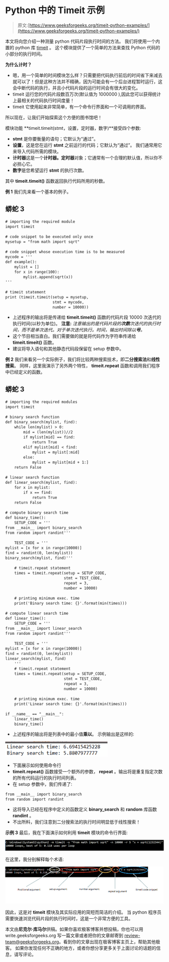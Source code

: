 # Python 中的 Timeit 示例

> 原文:[https://www.geeksforgeeks.org/timeit-python-examples/](https://www.geeksforgeeks.org/timeit-python-examples/)

本文将向您介绍一种测量 python 代码片段执行时间的方法。
我们将使用一个内置的 python 库 [timeit](https://docs.python.org/2/library/timeit.html) 。
这个模块提供了一个简单的方法来查找 Python 代码的小部分的执行时间。

**为什么计时？**

*   嗯，用一个简单的时间模块怎么样？只需要把代码执行前后的时间省下来减去就可以了！但是这种方法并不精确，因为可能会有一个后台进程暂时运行，这会中断代码的执行，并且小代码片段的运行时间会有很大的变化。
*   timeit 运行您的代码片段数百万次(默认值为 1000000 ),因此您可以获得统计上最相关的代码执行时间度量！
*   timeit 它使用起来非常简单，有一个命令行界面和一个可调用的界面。

所以现在，让我们开始探索这个方便的图书馆吧！

模块功能 **timeit.timeit(stmt，设置，定时器，数字)**接受四个参数:

*   **stmt** 是你要衡量的语句；它默认为“通过”。
*   **设置**，这是您在运行 **stmt** 之前运行的代码；它默认为“通过”。
    我们通常用它来导入代码所需的模块。
*   **计时器**这是一个**计时器。定时器**对象；它通常有一个合理的默认值，所以你不必担心它。
*   **数字**是您希望运行 **stmt** 的执行次数。

其中 **timeit.timeit()** 函数返回执行代码所用的秒数。

**例 1**
我们先来看一个基本的例子。

## 蟒蛇 3

```
# importing the required module
import timeit

# code snippet to be executed only once
mysetup = "from math import sqrt"

# code snippet whose execution time is to be measured
mycode = '''
def example():
    mylist = []
    for x in range(100):
        mylist.append(sqrt(x))
'''

# timeit statement
print (timeit.timeit(setup = mysetup,
                     stmt = mycode,
                     number = 10000))
```

*   上述程序的输出将是传递给 **timeit.timeit()** 函数的代码片段 10000 次迭代的执行时间(以秒为单位)。
    **注意:** *注意输出的是代码片段的**次数**次迭代的执行时间，而不是单次迭代。对于单次迭代执行。时间，输出时间除以**号**。*
*   这个节目相当直白。我们需要做的就是将代码作为字符串传递给 **timeit.timeit()** 函数。
*   建议将导入语句和其他静态代码段保留在 setup 参数中。

**例 2**
我们来看另一个实际例子，我们将比较两种搜索技术，即**二分搜索法**和**线性搜索**。
同样，这里我演示了另外两个特性， **timeit.repeat** 函数和调用我们程序中已经定义的函数。

## 蟒蛇 3

```
# importing the required modules
import timeit

# binary search function
def binary_search(mylist, find):
    while len(mylist) > 0:
        mid = (len(mylist))//2
        if mylist[mid] == find:
            return True
        elif mylist[mid] < find:
            mylist = mylist[:mid]
        else:
            mylist = mylist[mid + 1:]
    return False

# linear search function
def linear_search(mylist, find):
    for x in mylist:
        if x == find:
            return True
    return False

# compute binary search time
def binary_time():
    SETUP_CODE = '''
from __main__ import binary_search
from random import randint'''

    TEST_CODE = '''
mylist = [x for x in range(10000)]
find = randint(0, len(mylist))
binary_search(mylist, find)'''

    # timeit.repeat statement
    times = timeit.repeat(setup = SETUP_CODE,
                          stmt = TEST_CODE,
                          repeat = 3,
                          number = 10000)

    # printing minimum exec. time
    print('Binary search time: {}'.format(min(times)))       

# compute linear search time
def linear_time():
    SETUP_CODE = '''
from __main__ import linear_search
from random import randint'''

    TEST_CODE = '''
mylist = [x for x in range(10000)]
find = randint(0, len(mylist))
linear_search(mylist, find)
    '''
    # timeit.repeat statement
    times = timeit.repeat(setup = SETUP_CODE,
                          stmt = TEST_CODE,
                          repeat = 3,
                          number = 10000)

    # printing minimum exec. time
    print('Linear search time: {}'.format(min(times))) 

if __name__ == "__main__":
    linear_time()
    binary_time()
```

*   上述程序的输出将是列表中的最小值**乘以**。
    示例输出是这样的:

![](img/5c2282fd5b2a15098b8cc227c22f34e1.png)

*   下面展示如何使用命令行
*   **timeit.repeat()** 函数接受一个额外的参数， **repeat** 。输出将是重复指定次数的所有代码运行的执行时间列表。
*   在 setup 参数中，我们传递了:

```
from __main__ import binary_search
from random import randint
```

*   这将导入已经在程序中定义的函数定义 **binary_search** 和 **random** 库函数 **randint** 。
*   不出所料，我们注意到二分搜索法的执行时间明显低于线性搜索！

**示例 3**
最后，我在下面演示如何利用 **timeit** 模块的命令行界面:

![](img/8980a4e4b938a22780498108434be189.png)

在这里，我分别解释每个术语:

![](img/5f4afda62a460c4421548e9349326eaa.png)

因此，这是对 **timeit** 模块及其实际应用的简短而简洁的介绍。
当 python 程序员需要快速浏览代码片段的执行时间时，这是一个非常方便的工具。

本文由**尼克尔·库马尔**供稿。如果你喜欢极客博客并想投稿，你也可以用 write.geeksforgeeks.org 写一篇文章或者把你的文章邮寄到 review-team@geeksforgeeks.org。看到你的文章出现在极客博客主页上，帮助其他极客。
如果你发现任何不正确的地方，或者你想分享更多关于上面讨论的话题的信息，请写评论。